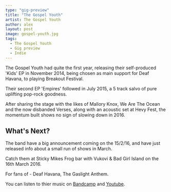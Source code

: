 ```yaml
---
type: "gig-preview"
title: "The Gospel Youth"
artist: The Gospel Youth
author: alex
layout: post
image: gospel-youth.jpg
tags:
  - The Gospel Youth
  - Gig preview
  - Indie
---
```


The Gospel Youth had quite the first year, releasing their self-produced 'Kids' EP in November 2014, being chosen as main support for Deaf Havana, to playing Breakout Festival.

Their second EP 'Empires' followed in July 2015, a 5 track salvo of pure uplifting pop-rock goodness.

After sharing the stage with the likes of Mallory Knox, We Are The Ocean and the now disbanded Verses, along with an acoustic set at Hevy Fest, the momentum built shows no sign of slowing down in 2016.

## What's Next?

The band have a big announcement coming on the 15/2/16, and have just released info about a small run of shows in March.

Catch them at Sticky Mikes Frog bar with Vukovi & Bad Girl Island on the 16th March 2016.

For fans of - Deaf Havana, The Gaslight Anthem.

You can listen to thier music on [Bandcamp](https://thegospelyouth.bandcamp.com) and [Youtube](https://m.youtube.com/channel/UCHq9gHa0Qq_aS6V3AQoOLGA).
